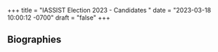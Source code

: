 +++
title = "IASSIST Election 2023 - Candidates "
date = "2023-03-18 10:00:12 -0700"
draft = "false"
+++
## Biographies
